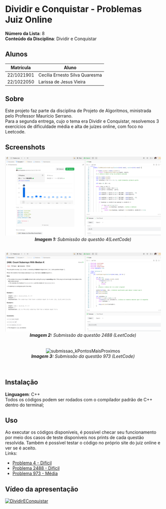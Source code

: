# Dividir e Conquistar - Problemas Juiz Online

**Número da Lista**: 8<br>
**Conteúdo da Disciplina**: Dividir e Conquistar<br>

## Alunos
|Matrícula | Aluno |
| -- | -- |
| 22/1021901  |  Cecília Ernesto Silva Quaresma |
| 22/1022050  |  Larissa de Jesus Vieira |

## Sobre 
Este projeto faz parte da disciplina de Projeto de Algoritmos, ministrada pelo Professor Maurício Serrano.<br>Para a segunda entrega, cujo o tema era Dividir e Conquistar, resolvemos 3 exercícios de dificuldade média e alta de juízes online, com foco no Leetcode.

## Screenshots
<center><img src="https://github.com/projeto-de-algoritmos-2024/DeC-ProblemasJuizOnline/blob/master/medianSorted/MediansortedAC.png?raw=true" alt="submissao_MedianSorted" width="800"/></center>
<center><i><b>Imagem 1:</b> Submissão da questão 4(LeetCode)</i></center>
<br></br>
<center><img src="https://github.com/projeto-de-algoritmos-2024/DeC-ProblemasJuizOnline/blob/master/subarraysK/subarraysDesc.png?raw=true" alt="submissao_CountSubarrays" width="800"/></center>
<center><i><b>Imagem 2:</b> Submissão da questão 2488 (LeetCode)</i></center>
<br></br>
<center><img src="https://github.com/projeto-de-algoritmos-2024/DeC-ProblemasJuizOnline/blob/master/kPontosMaisProximos/973_submissão.png?raw=true" alt="submissao_kPontosMaisProximos" width="800"/></center>
<center><i><b>Imagem 3:</b> Submissão da questão 973 (LeetCode)</i></center>
<br></br>

## Instalação 
**Linguagem**: C++<br>
Todos os códigos podem ser rodados com o compilador padrão de C++ dentro do terminal;


## Uso 
Ao executar os códigos disponíveis, é possível checar seu funcionamento por meio dos casos de teste disponíveis nos prints de cada questão resolvida. Também é possível testar o código no próprio site do juiz online e ver se é aceito.<br>Links:
* [Problema 4 - Difícil](https://leetcode.com/problems/median-of-two-sorted-arrays/description/)
* [Problema 2488 - Difícil](https://leetcode.com/problems/count-subarrays-with-median-k/description/)
* [Problema 973 - Média](https://leetcode.com/problems/k-closest-points-to-origin/description/)

## Vídeo da apresentação 
[![DividirEConquistar](https://img.youtube.com/vi/e8nSb9tekbU/0.jpg)](https://www.youtube.com/watch?v=e8nSb9tekbU)


